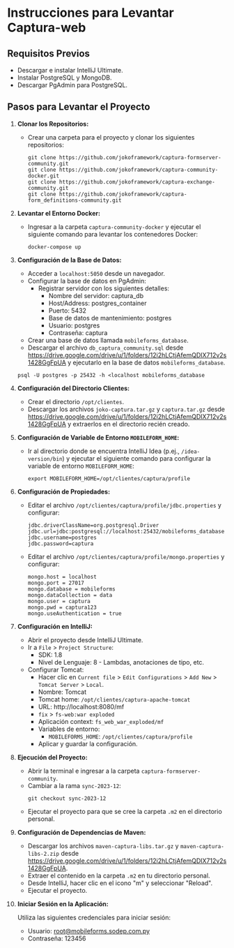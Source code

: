 # Instrucciones para Levantar Captura-web

## Requisitos Previos

- Descargar e instalar IntelliJ Ultimate.
- Instalar PostgreSQL y MongoDB.
- Descargar PgAdmin para PostgreSQL.

## Pasos para Levantar el Proyecto

1. **Clonar los Repositorios:**

    - Crear una carpeta para el proyecto y clonar los siguientes repositorios:
        ```
        git clone https://github.com/jokoframework/captura-formserver-community.git
        git clone https://github.com/jokoframework/captura-community-docker.git
        git clone https://github.com/jokoframework/captura-exchange-community.git
        git clone https://github.com/jokoframework/captura-form_definitions-community.git
        ```

2. **Levantar el Entorno Docker:**

    - Ingresar a la carpeta `captura-community-docker` y ejecutar el siguiente comando para levantar los contenedores Docker:
        ```
        docker-compose up
        ```

3. **Configuración de la Base de Datos:**

    - Acceder a `localhost:5050` desde un navegador.
    - Configurar la base de datos en PgAdmin:
        - Registrar servidor con los siguientes detalles:
            - Nombre del servidor: captura_db
            - Host/Address: postgres_container
            - Puerto: 5432
            - Base de datos de mantenimiento: postgres
            - Usuario: postgres
            - Contraseña: captura
    - Crear una base de datos llamada `mobileforms_database`.
    - Descargar el archivo `db_captura_community.sql` desde https://drive.google.com/drive/u/1/folders/12i2hLCtjAfemQDIX712v2s1428GgFpUA y ejecutarlo en la base de datos `mobileforms_database`.

    ```
    psql -U postgres -p 25432 -h <localhost mobileforms_database 
    ```
    
4. **Configuración del Directorio Clientes:**

    - Crear el directorio `/opt/clientes`.
    - Descargar los archivos `joko-captura.tar.gz` y `captura.tar.gz` desde https://drive.google.com/drive/u/1/folders/12i2hLCtjAfemQDIX712v2s1428GgFpUA y extraerlos en el directorio recién creado.

5. **Configuración de Variable de Entorno `MOBILEFORM_HOME`:**

    - Ir al directorio donde se encuentra IntelliJ Idea (p.ej., `/idea-version/bin`) y ejecutar el siguiente comando para configurar la variable de entorno `MOBILEFORM_HOME`:
        ```
        export MOBILEFORM_HOME=/opt/clientes/captura/profile
        ```
        
6. **Configuración de Propiedades:**

    - Editar el archivo `/opt/clientes/captura/profile/jdbc.properties` y configurar:
        ```
        jdbc.driverClassName=org.postgresql.Driver
        jdbc.url=jdbc:postgresql://localhost:25432/mobileforms_database
        jdbc.username=postgres
        jdbc.password=captura
        ```
    - Editar el archivo `/opt/clientes/captura/profile/mongo.properties` y configurar:
        ```
        mongo.host = localhost
        mongo.port = 27017
        mongo.database = mobileforms
        mongo.dataCollection = data
        mongo.user = captura
        mongo.pwd = captura123
        mongo.useAuthentication = true
        ```

7. **Configuración en IntelliJ:**

    - Abrir el proyecto desde IntelliJ Ultimate.
    - Ir a `File` > `Project Structure`:
        - SDK: 1.8
        - Nivel de Lenguaje: 8 - Lambdas, anotaciones de tipo, etc.
    - Configurar Tomcat:
        - Hacer clic en `Current file` > `Edit Configurations` > `Add New` > `Tomcat Server` > `Local`.
        - Nombre: Tomcat
        - Tomcat home: `/opt/clientes/captura-apache-tomcat`
        - URL: http://localhost:8080/mf
        - `fix` > `fs-web:war exploded`
        - Aplicación context: `fs_web_war_exploded/mf`
        - Variables de entorno:
            - `MOBILEFORMS_HOME`: `/opt/clientes/captura/profile`
        - Aplicar y guardar la configuración.

8. **Ejecución del Proyecto:**

    - Abrir la terminal e ingresar a la carpeta `captura-formserver-community`.
    - Cambiar a la rama `sync-2023-12`:
        ```
        git checkout sync-2023-12
        ```
    - Ejecutar el proyecto para que se cree la carpeta `.m2` en el directorio personal.

9. **Configuración de Dependencias de Maven:**

    - Descargar los archivos `maven-captura-libs.tar.gz` y `maven-captura-libs-2.zip` desde https://drive.google.com/drive/u/1/folders/12i2hLCtjAfemQDIX712v2s1428GgFpUA.
    - Extraer el contenido en la carpeta `.m2` en tu directorio personal.
    - Desde IntelliJ, hacer clic en el icono "m" y seleccionar "Reload".
    - Ejecutar el proyecto.

10. **Iniciar Sesión en la Aplicación:**

    Utiliza las siguientes credenciales para iniciar sesión:
    
    - Usuario: root@mobileforms.sodep.com.py
    - Contraseña: 123456

